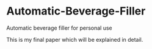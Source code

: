 # Automatic-Beverage-Filler
Automatic beverage filler for personal use

This is my final paper which will be explained in detail.
